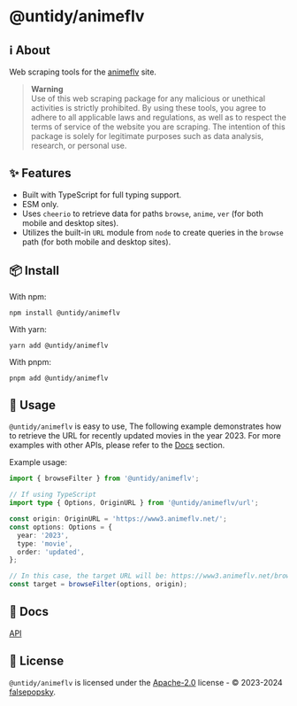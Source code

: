 # @untidy/animeflv

## :information_source: About

Web scraping tools for the [animeflv](https://www3.animeflv.net/) site.

> **Warning**  
> Use of this web scraping package for any malicious or unethical activities is strictly prohibited.
> By using these tools, you agree to adhere to all applicable laws and regulations, as well as to
> respect the terms of service of the website you are scraping. The intention of this package is
> solely for legitimate purposes such as data analysis, research, or personal use.

## :sparkles: Features

- Built with TypeScript for full typing support.
- ESM only.
- Uses `cheerio` to retrieve data for paths `browse`, `anime`, `ver` (for both mobile and desktop
  sites).
- Utilizes the built-in `URL` module from `node` to create queries in the `browse` path (for both
  mobile and desktop sites).

## :package: Install

With npm:

```
npm install @untidy/animeflv
```

With yarn:

```
yarn add @untidy/animeflv
```

With pnpm:

```
pnpm add @untidy/animeflv
```

## :beginner: Usage

`@untidy/animeflv` is easy to use, The following example demonstrates how to retrieve the URL for
recently updated movies in the year 2023. For more examples with other APIs, please refer to the
[Docs](#page_facing_up-docs) section.

Example usage:

```typescript
import { browseFilter } from '@untidy/animeflv';

// If using TypeScript
import type { Options, OriginURL } from '@untidy/animeflv/url';

const origin: OriginURL = 'https://www3.animeflv.net/';
const options: Options = {
  year: '2023',
  type: 'movie',
  order: 'updated',
};

// In this case, the target URL will be: https://www3.animeflv.net/browse?year=2023&type=movie&order=updated
const target = browseFilter(options, origin);
```

## :page_facing_up: Docs

[API](https://lain-packages.netlify.app/animeflv/)

## :scroll: License

`@untidy/animeflv` is licensed under the
[Apache-2.0](https://github.com/falsepopsky/lain/blob/main/LICENSE) license - © 2023-2024
[falsepopsky](https://github.com/falsepopsky).
